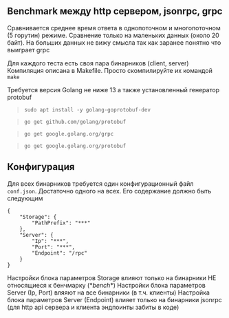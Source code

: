 ## Benchmark между http сервером, jsonrpc, grpc

Сравнивается среднее время ответа в однопоточном и многопоточном (5 горутин) режиме.
Сравнение только на маленьких данных (около 20 байт). На больших данных не вижу смысла так как заранее понятно что выиграет grpc

Для каждого теста есть своя пара бинарников (client, server)
Компиляция описана в Makefile. Просто скомпилируйте их командой `make`

Требуется версия Golang не ниже 13 а также установленный генератор protobuf

> `sudo apt install -y golang-goprotobuf-dev`

> `go get github.com/golang/protobuf`

> `go get google.golang.org/grpc`

> `go get google.golang.org/protobuf`

## Конфигурация

Для всех бинарников требуется один конфигурационный файл `conf.json`. Достаточно одного на всех.
Его содержание должно быть следующим

```
{
	"Storage": {
		"PathPrefix": "***"
	},
	"Server": {
		"Ip": "***",
		"Port": "***",
		"Endpoint": "/rpc"
	}
}
```

Настройки блока параметров Storage влияют только на бинарники НЕ относящиеся к бенчмарку (\*_bench_\*)
Настройки блока параметров Server (Ip, Port) вляяют на все бинарники (в т.ч. клиенты)
Настройка блока параметров Server (Endpoint) влияет только на бинарники jsonrpc (для http api сервера и клиента эндпоинты забиты в коде)
